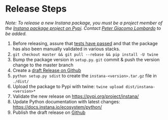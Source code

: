 # Release Steps

_Note: To release a new Instana package, you must be a project member of the [Instana package project on Pypi](https://pypi.org/project/instana/).
Contact [Peter Giacomo Lombardo](https://github.com/pglombardo) to be added._

1. Before releasing, assure that [tests have passed](https://circleci.com/gh/instana/workflows/python-sensor) and that the package has also been manually validated in various stacks.
2. `git checkout master && git pull --rebase && pip install -U twine`
3. Bump the package version in `setup.py`. `git` commit & push the version change to the master branch
4. Create a [draft Release on Github](https://github.com/instana/python-sensor/releases)
5. `python setup.py sdist` to create the `instana-<version>.tar.gz` file in `./dist/` 
6. Upload the package to Pypi with twine: `twine upload dist/instana-<version>*`
7. Validate the new release on https://pypi.org/project/instana/
8. Update Python documentation with latest changes: https://docs.instana.io/ecosystem/python/
9. Publish the draft release on [Github](https://github.com/instana/python-sensor/releases)
